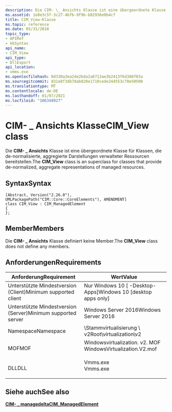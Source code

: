 ```yaml
---
description: Die CIM- \_ Ansichts Klasse ist eine übergeordnete Klasse für Klassen, die de-normalisierte, aggregierte Darstellungen verwalteter Ressourcen bereitstellen.
ms.assetid: 1e8e3c5f-3c27-4bfb-9f9b-b02936e0b4cf
title: CIM_View-Klasse
ms.topic: reference
ms.date: 05/31/2018
topic_type:
- APIRef
- kbSyntax
api_name:
- CIM_View
api_type:
- DllExport
api_location:
- vmms.exe
ms.openlocfilehash: 6d330a3ea2de2bda2a6713ae3b2413f6d388f03a
ms.sourcegitcommit: 831e8f3db78ab820e1710cede244553c70e50500
ms.translationtype: MT
ms.contentlocale: de-DE
ms.lasthandoff: 01/07/2021
ms.locfileid: "106348927"
---
```

# <a name="cim_view-class"></a><span data-ttu-id="e7463-103">CIM- \_ Ansichts Klasse</span><span class="sxs-lookup"><span data-stu-id="e7463-103">CIM\_View class</span></span>

<span data-ttu-id="e7463-104">Die **CIM- \_ Ansichts** Klasse ist eine übergeordnete Klasse für Klassen, die de-normalisierte, aggregierte Darstellungen verwalteter Ressourcen bereitstellen.</span><span class="sxs-lookup"><span data-stu-id="e7463-104">The **CIM\_View** class is an superclass for classes that provide de-normalized, aggregate representations of managed resources.</span></span>

## <a name="syntax"></a><span data-ttu-id="e7463-105">Syntax</span><span class="sxs-lookup"><span data-stu-id="e7463-105">Syntax</span></span>

``` syntax
[Abstract, Version("2.26.0"), UMLPackagePath("CIM::Core::CoreElements"), AMENDMENT]
class CIM_View : CIM_ManagedElement
{
};
```

## <a name="members"></a><span data-ttu-id="e7463-106">Member</span><span class="sxs-lookup"><span data-stu-id="e7463-106">Members</span></span>

<span data-ttu-id="e7463-107">Die **CIM- \_ Ansichts** Klasse definiert keine Member.</span><span class="sxs-lookup"><span data-stu-id="e7463-107">The **CIM\_View** class does not define any members.</span></span>

## <a name="requirements"></a><span data-ttu-id="e7463-108">Anforderungen</span><span class="sxs-lookup"><span data-stu-id="e7463-108">Requirements</span></span>



| <span data-ttu-id="e7463-109">Anforderung</span><span class="sxs-lookup"><span data-stu-id="e7463-109">Requirement</span></span> | <span data-ttu-id="e7463-110">Wert</span><span class="sxs-lookup"><span data-stu-id="e7463-110">Value</span></span> |
|-------------------------------------|---------------------------------------------------------------------------------------------------------|
| <span data-ttu-id="e7463-111">Unterstützte Mindestversion (Client)</span><span class="sxs-lookup"><span data-stu-id="e7463-111">Minimum supported client</span></span><br/> | <span data-ttu-id="e7463-112">Nur Windows 10 \[ -Desktop-Apps\]</span><span class="sxs-lookup"><span data-stu-id="e7463-112">Windows 10 \[desktop apps only\]</span></span><br/>                                                             |
| <span data-ttu-id="e7463-113">Unterstützte Mindestversion (Server)</span><span class="sxs-lookup"><span data-stu-id="e7463-113">Minimum supported server</span></span><br/> | <span data-ttu-id="e7463-114">Windows Server 2016</span><span class="sxs-lookup"><span data-stu-id="e7463-114">Windows Server 2016</span></span><br/>                                                                          |
| <span data-ttu-id="e7463-115">Namespace</span><span class="sxs-lookup"><span data-stu-id="e7463-115">Namespace</span></span><br/>                | <span data-ttu-id="e7463-116">\\Stammvirtualisierung \\ v2</span><span class="sxs-lookup"><span data-stu-id="e7463-116">Root\\virtualization\\v2</span></span><br/>                                                                     |
| <span data-ttu-id="e7463-117">MOF</span><span class="sxs-lookup"><span data-stu-id="e7463-117">MOF</span></span><br/>                      | <dl> <span data-ttu-id="e7463-118"><dt>Windowsvirtualization. v2. MOF</dt></span><span class="sxs-lookup"><span data-stu-id="e7463-118"><dt>WindowsVirtualization.V2.mof</dt></span></span> </dl> |
| <span data-ttu-id="e7463-119">DLL</span><span class="sxs-lookup"><span data-stu-id="e7463-119">DLL</span></span><br/>                      | <dl> <span data-ttu-id="e7463-120"><dt>Vmms.exe</dt></span><span class="sxs-lookup"><span data-stu-id="e7463-120"><dt>Vmms.exe</dt></span></span> </dl>                     |



## <a name="see-also"></a><span data-ttu-id="e7463-121">Siehe auch</span><span class="sxs-lookup"><span data-stu-id="e7463-121">See also</span></span>

<dl> <dt>

[<span data-ttu-id="e7463-122">**CIM- \_ managedelta**</span><span class="sxs-lookup"><span data-stu-id="e7463-122">**CIM\_ManagedElement**</span></span>](cim-managedelement.md)
</dt> </dl>

 

 




